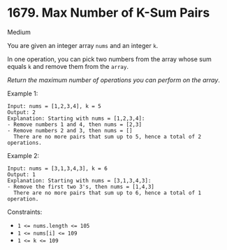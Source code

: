 # 1679. Max Number of K-Sum Pairs

Medium

You are given an integer array `nums` and an integer `k`.

In one operation, you can pick two numbers from the array whose sum equals `k` and remove them 
from the `array`.

*Return the maximum number of operations you can perform on the array*.



Example 1:
```
Input: nums = [1,2,3,4], k = 5
Output: 2
Explanation: Starting with nums = [1,2,3,4]:
- Remove numbers 1 and 4, then nums = [2,3]
- Remove numbers 2 and 3, then nums = []
  There are no more pairs that sum up to 5, hence a total of 2 operations.
```
Example 2:
```
Input: nums = [3,1,3,4,3], k = 6
Output: 1
Explanation: Starting with nums = [3,1,3,4,3]:
- Remove the first two 3's, then nums = [1,4,3]
  There are no more pairs that sum up to 6, hence a total of 1 operation.
```

Constraints:


* `1 <= nums.length <= 105`
* `1 <= nums[i] <= 109`
* `1 <= k <= 109`